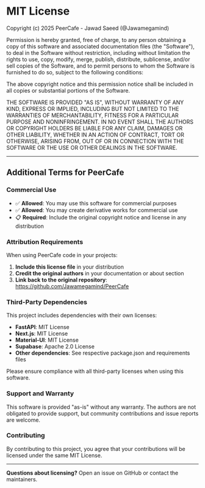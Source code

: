 # MIT License

Copyright (c) 2025 PeerCafe - Jawad Saeed (@Jawamegamind)

Permission is hereby granted, free of charge, to any person obtaining a copy
of this software and associated documentation files (the "Software"), to deal
in the Software without restriction, including without limitation the rights
to use, copy, modify, merge, publish, distribute, sublicense, and/or sell
copies of the Software, and to permit persons to whom the Software is
furnished to do so, subject to the following conditions:

The above copyright notice and this permission notice shall be included in all
copies or substantial portions of the Software.

THE SOFTWARE IS PROVIDED "AS IS", WITHOUT WARRANTY OF ANY KIND, EXPRESS OR
IMPLIED, INCLUDING BUT NOT LIMITED TO THE WARRANTIES OF MERCHANTABILITY,
FITNESS FOR A PARTICULAR PURPOSE AND NONINFRINGEMENT. IN NO EVENT SHALL THE
AUTHORS OR COPYRIGHT HOLDERS BE LIABLE FOR ANY CLAIM, DAMAGES OR OTHER
LIABILITY, WHETHER IN AN ACTION OF CONTRACT, TORT OR OTHERWISE, ARISING FROM,
OUT OF OR IN CONNECTION WITH THE SOFTWARE OR THE USE OR OTHER DEALINGS IN THE
SOFTWARE.

---

## Additional Terms for PeerCafe

### Commercial Use
- ✅ **Allowed**: You may use this software for commercial purposes
- ✅ **Allowed**: You may create derivative works for commercial use
- 📋 **Required**: Include the original copyright notice and license in any distribution

### Attribution Requirements
When using PeerCafe code in your projects:
1. **Include this license file** in your distribution
2. **Credit the original authors** in your documentation or about section
3. **Link back to the original repository**: https://github.com/Jawamegamind/PeerCafe

<!-- ### Trademark Notice
"PeerCafe" is a trademark of the original authors. While you may use the code under this license, you may not use the "PeerCafe" name or branding without explicit permission. -->

### Third-Party Dependencies
This project includes dependencies with their own licenses:
- **FastAPI**: MIT License
- **Next.js**: MIT License  
- **Material-UI**: MIT License
- **Supabase**: Apache 2.0 License
- **Other dependencies**: See respective package.json and requirements files

Please ensure compliance with all third-party licenses when using this software.

### Support and Warranty
This software is provided "as-is" without any warranty. The authors are not obligated to provide support, but community contributions and issue reports are welcome.

### Contributing
By contributing to this project, you agree that your contributions will be licensed under the same MIT License.

---

**Questions about licensing?** Open an issue on GitHub or contact the maintainers.